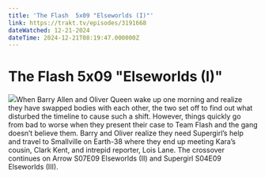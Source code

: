 ```yaml
---
title: 'The Flash  5x09 "Elseworlds (I)"' 
link: https://trakt.tv/episodes/3191668
dateWatched: 12-21-2024
dateTime: 2024-12-21T08:19:47.000000Z
---
```

# The Flash  5x09 "Elseworlds (I)"

![](https://walter-r2.trakt.tv/images/episodes/003/191/668/screenshots/thumb/8e51930671.jpg)When Barry Allen and Oliver Queen wake up one morning and realize they have swapped bodies with each other, the two set off to find out what disturbed the timeline to cause such a shift. However, things quickly go from bad to worse when they present their case to Team Flash and the gang doesn’t believe them. Barry and Oliver realize they need Supergirl’s help and travel to Smallville on Earth-38 where they end up meeting Kara’s cousin, Clark Kent, and intrepid reporter, Lois Lane. The crossover continues on Arrow S07E09 Elseworlds (II) and Supergirl S04E09 Elseworlds (III).